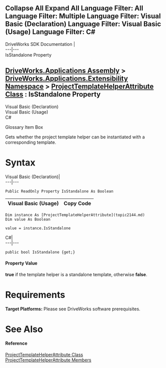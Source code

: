 Collapse All Expand All Language Filter: All  Language Filter: Multiple  Language Filter: Visual Basic (Declaration) Language Filter: Visual Basic (Usage) Language Filter: C#  
---  
DriveWorks SDK Documentation  |   
---|---  
IsStandalone Property   
  
[DriveWorks.Applications Assembly](topic13.md) > [DriveWorks.Applications.Extensibility Namespace](topic1995.md) > [ProjectTemplateHelperAttribute Class](topic2144.md) : IsStandalone Property  
---  
  
Visual Basic (Declaration)    
Visual Basic (Usage)    
C# 

Glossary Item Box

Gets whether the project template helper can be instantiated with a corresponding template. 

# Syntax

Visual Basic (Declaration)|   
---|---  
      
    
    Public ReadOnly Property IsStandalone As Boolean  
  
Visual Basic (Usage)| Copy Code  
---|---  
      
    
    Dim instance As [ProjectTemplateHelperAttribute](topic2144.md)
    Dim value As Boolean
     
    value = instance.IsStandalone  
  
C#|   
---|---  
      
    
    public bool IsStandalone {get;}  
  
#### Property Value

**true** if the template helper is a standalone template, otherwise **false**.

# Requirements

**Target Platforms:** Please see DriveWorks software prerequisites.

# See Also

#### Reference

[ProjectTemplateHelperAttribute Class](topic2144.md)   
[ProjectTemplateHelperAttribute Members](topic2145.md)


